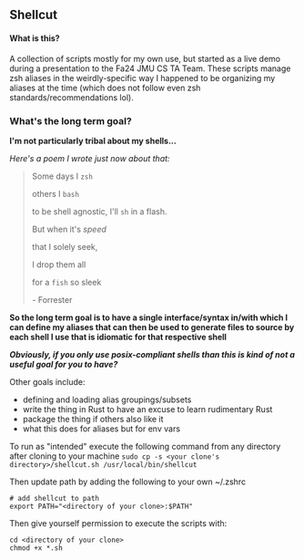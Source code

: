 ## Shellcut

#### What is this?
A collection of scripts mostly for my own use, but started as a live demo during a presentation to the Fa24 JMU CS TA Team. 
These scripts manage zsh aliases in the weirdly-specific way I happened to be organizing my aliases at the time (which does not follow even zsh standards/recommendations lol).

### What's the long term goal?
**I'm not particularly tribal about my shells...**

_Here's a poem I wrote just now about that:_
> Some days I `zsh`
>
> others I `bash`
> 
> to be shell agnostic, I'll `sh` in a flash.
> 
> But when it's _speed_
> 
> that I solely seek,
> 
> I drop them all
> 
> for a `fish` so sleek
> 
> \- Forrester

**So the long term goal is to have a single interface/syntax in/with which I can define my aliases that can then be used to generate files to source by each shell I use that is idiomatic for that respective shell**

**_Obviously, if you only use posix-compliant shells than this is kind of not a useful goal for you to have?_**

Other goals include:
- defining and loading alias groupings/subsets
- write the thing in Rust to have an excuse to learn rudimentary Rust
- package the thing if others also like it
- what this does for aliases but for env vars


To run as "intended" execute the following command from any directory after cloning to your machine
`sudo cp -s <your clone's directory>/shellcut.sh /usr/local/bin/shellcut`

Then update path by adding the following to your own ~/.zshrc 
```
# add shellcut to path 
export PATH="<directory of your clone>:$PATH"
```

Then give yourself permission to execute the scripts with:
```
cd <directory of your clone>
chmod +x *.sh
```
